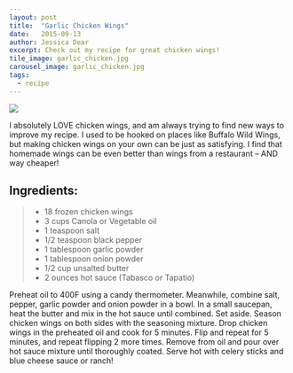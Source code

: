 ```yaml
---
layout: post
title:  "Garlic Chicken Wings"
date:   2015-09-13
author: Jessica Dear
excerpt: Check out my recipe for great chicken wings!
tile_image: garlic_chicken.jpg
carousel_image: garlic_chicken.jpg
tags:
  - recipe
---
```


<div class="row post-recipe">
<div class="col-md-5 recipe-photos">
  <img class="img-responsive center-block" src="{{site.asset_url}}/images/posts/2015-09-14-garlic-chicken/garlic_chicken.jpg"/>
</div>

<div class="col-md-7">




<p>I absolutely LOVE chicken wings, and am always trying to find new ways to improve my recipe. I used to be hooked on places like Buffalo Wild Wings, but making chicken wings on your own can be just as satisfying. I find that homemade wings can be even better than wings from a restaurant &ndash; AND way cheaper!</p>

<h2>Ingredients:</h2>
<blockquote><ul class="ingredient-list">
<li>18 frozen chicken wings</li>
<li>3 cups Canola or Vegetable oil</li>
<li>1 teaspoon salt</li>
<li>1/2 teaspoon black pepper</li>
<li>1 tablespoon garlic powder</li>
<li>1 tablespoon onion powder</li>
<li>1/2 cup unsalted butter</li>
<li>2 ounces hot sauce (Tabasco or Tapatio)</li>
</ul>
</blockquote>

<p>Preheat oil to 400F using a candy thermometer. Meanwhile, combine salt, pepper, garlic powder and onion powder in a bowl. In a small saucepan, heat the butter and mix in the hot sauce until combined. Set aside. Season chicken wings on both sides with the seasoning mixture. Drop chicken wings in the preheated oil and cook for 5 minutes. Flip and repeat for 5 minutes, and repeat flipping 2 more times. Remove from oil and pour over hot sauce mixture until thoroughly coated. Serve hot with celery sticks and blue cheese sauce or ranch!</p>

</div>
</div>